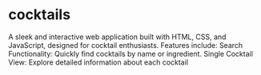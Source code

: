 # cocktails
A sleek and interactive web application built with HTML, CSS, and JavaScript, designed for cocktail enthusiasts. Features include:  Search Functionality: Quickly find cocktails by name or ingredient. Single Cocktail View: Explore detailed information about each cocktail
